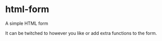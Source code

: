 # html-form
A simple HTML form

It can be twitched to however you like or add extra functions to the form. 
